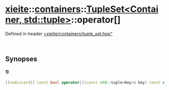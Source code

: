 # [xieite](../../../../../../xieite.md)\:\:[containers](../../../../../../containers.md)\:\:[TupleSet<Container, std::tuple<Key>>](../../../../tuple_set.md)\:\:operator\[\]
Defined in header [<xieite/containers/tuple_set.hpp"](../../../../../../../include/xieite/containers/tuple_set.hpp)

&nbsp;

## Synopses
#### 1)
```cpp
[[nodiscard]] const bool operator[](const std::tuple<Key>& key) const noexcept;
```
